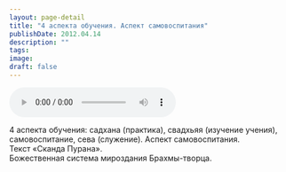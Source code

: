```yaml
---
layout: page-detail
title: "4 аспекта обучения. Аспект самовоспитания"
publishDate: 2012.04.14
description: ""
tags:
image:
draft: false
---
```


<audio title="2012.04.14 - 4 аспекта обучения. Аспект самовоспитания.mp3" src="/upload/iblock/100/10031c829a90be063fb7a35d4f6a8b87.mp3" controls=""></audio>

 4 аспекта обучения: садхана (практика), свадхьяя (изучение учения),  
 самовоспитание, сева (служение). Аспект самовоспитания.  
 Текст «Сканда Пурана».  
 Божественная система мироздания Брахмы-творца.  

  
